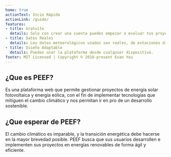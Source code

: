 ```yaml
---
home: true
actionText: Incio Rápido
actionLink: /guide/
features:
- title: Gratuito
  details: Solo con crear una cuenta puedes empezar a evaluar tus proyectos.
- title: Datos Reales
  details: Los datos meteorológicos usados son reales, de estaciones distribuidas en todas partes del mundo.
- title: Diseño Adaptable 
  details: Puedes usar la plataforma desde cualquier dispositivo.
footer: MIT Licensed | Copyright © 2018-present Evan You
---
```


## ¿Que es PEEF?

Es una plataforma web que permite gestionar proyectos de energía solar fotovoltaica y energía eólica, con el fin de implementar tecnologías que mitiguen el cambio climático y nos permitan ir en pro de un desarrollo sostenible.

## ¿Que esperar de PEEF?

El cambio climático es imparable, y la transición energética debe hacerse en la mayor brevedad posible. PEEF busca que sus usuarios desarrollen e implementen sus proyectos en energías renovables de forma ágil y eficiente. 